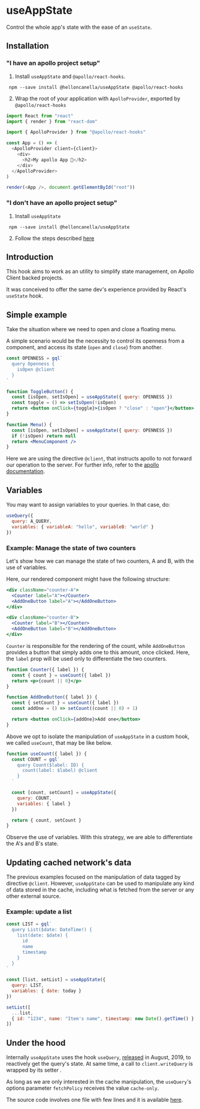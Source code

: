 # useAppState

Control the whole app's state with the ease of an `useState`.

## Installation

### "I have an apollo project setup"

1. Install `useAppState` and `@apollo/react-hooks`.

```
 npm --save install @helloncanella/useAppState @apollo/react-hooks
```

2. Wrap the root of your application with `ApolloProvider`, exported by `@apollo/react-hooks`

```js
import React from "react"
import { render } from "react-dom"

import { ApolloProvider } from "@apollo/react-hooks"

const App = () => (
  <ApolloProvider client={client}>
    <div>
      <h2>My apollo App 🚀</h2>
    </div>
  </ApolloProvider>
)

render(<App />, document.getElementById("root"))
```

### "I don't have an apollo project setup"

1. Install `useAppState`

```
 npm --save install @helloncanella/useAppState
```

2. Follow the steps described [here](https://www.apollographql.com/docs/react/essentials/get-started/)

## Introduction

This hook aims to work as an utility to simplify state management, on Apollo Client backed projects.

It was conceived to offer the same dev's experience provided by React's `useState` hook.

## Simple example

Take the situation where we need to open and close a floating menu.

A simple scenario would be the necessity to control its openness from a component, and access its state (`open` and `close`) from another.

```jsx
const OPENNESS = gql`
  query Openness {
    isOpen @client
  }
`

function ToggleButton() {
  const [isOpen, setIsOpen] = useAppState({ query: OPENNESS })
  const toggle = () => setIsOpen(!isOpen)
  return <button onClick={toggle}>{isOpen ? "close" : "open"}</button>
}

function Menu() {
  const [isOpen, setIsOpen] = useAppState({ query: OPENNESS })
  if (!isOpen) return null
  return <MenuComponent />
}
```

Here we are using the directive `@client`, that instructs apollo to not forward our operation to the server. For further info, refer to the [apollo documentation](https://www.apollographql.com/docs/react/essentials/local-state/).

## Variables

You may want to assign variables to your queries. In that case, do:

```jsx
useQuery({
  query: A_QUERY,
  variables: { variableA: "hello", variableB: "world" }
})
```

### Example: Manage the state of two counters

Let's show how we can manage the state of two counters, A and B, with the use of variables.

Here, our rendered component might have the following structure:

```jsx
<div className="counter-A">
  <Counter label="A"></Counter>
  <AddOneButton label="A"></AddOneButton>
</div>

<div className="counter-B">
  <Counter label="B"></Counter>
  <AddOneButton label="B"></AddOneButton>
</div>
```

`Counter` is responsible for the rendering of the count, while `AddOneButton` provides a button that simply adds one to this amount, once clicked. Here, the `label` prop will be used only to differentiate the two counters.

```jsx
function Counter({ label }) {
  const { count } = useCount({ label })
  return <p>{count || 0}</p>
}

function AddOneButton({ label }) {
  const { setCount } = useCount({ label })
  const addOne = () => setCount((count || 0) + 1)

  return <button onClick={addOne}>Add one</button>
}
```

Above we opt to isolate the manipulation of `useAppState` in a custom hook, we called `useCount`, that may be like below.

```jsx
function useCount({ label }) {
  const COUNT = gql`
    query Count($label: ID) {
      count(label: $label) @client
    }
  `

  const [count, setCount] = useAppState({
    query: COUNT,
    variables: { label }
  })

  return { count, setCount }
}
```

Observe the use of variables. With this strategy, we are able to differentiate the A's and B's state.

## Updating cached network's data

The previous examples focused on the manipulation of data tagged by directive `@client`. However, `useAppState` can be used to manipulate any kind of data stored in the cache, including what is fetched from the server or any other external source.

### Example: update a list

```jsx
const LIST = gql`
  query List($date: DateTime!) {
    list(date: $date) {
      id
      name
      timestamp
    }
  }
`

const [list, setList] = useAppState({
  query: LIST,
  variables: { date: today }
})

setList([
  ...list,
  { id: "1234", name: "Item's name", timestamp: new Date().getTime() }
])
```

## Under the hood

Internally `useAppState` uses the hook `useQuery`, [released](https://blog.apollographql.com/apollo-client-now-with-react-hooks-676d116eeae2) in August, 2019, to reactively get the query's state. At same time, a call to `client.writeQuery` is wrapped by its setter .

As long as we are only interested in the cache manipulation, the `useQuery`'s options parameter `fetchPolicy` receives the value `cache-only`.

The source code involves one file with few lines and it is available [here](https://github.com/helloncanella/useAppState/blob/master/src/useAppState.js).
